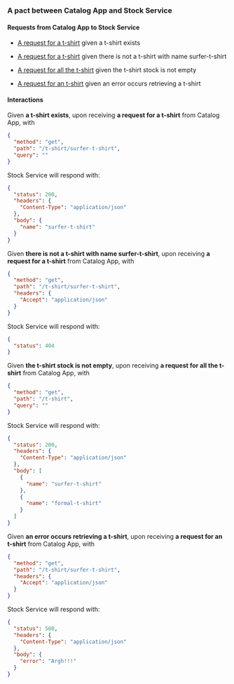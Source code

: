 ### A pact between Catalog App and Stock Service

#### Requests from Catalog App to Stock Service

* [A request for a t-shirt](#a_request_for_a_t-shirt_given_a_t-shirt_exists) given a t-shirt exists

* [A request for a t-shirt](#a_request_for_a_t-shirt_given_there_is_not_a_t-shirt_with_name_surfer-t-shirt) given there is not a t-shirt with name surfer-t-shirt

* [A request for all the t-shirt](#a_request_for_all_the_t-shirt_given_the_t-shirt_stock_is_not_empty) given the t-shirt stock is not empty

* [A request for an t-shirt](#a_request_for_an_t-shirt_given_an_error_occurs_retrieving_a_t-shirt) given an error occurs retrieving a t-shirt

#### Interactions

<a name="a_request_for_a_t-shirt_given_a_t-shirt_exists"></a>
Given **a t-shirt exists**, upon receiving **a request for a t-shirt** from Catalog App, with
```json
{
  "method": "get",
  "path": "/t-shirt/surfer-t-shirt",
  "query": ""
}
```
Stock Service will respond with:
```json
{
  "status": 200,
  "headers": {
    "Content-Type": "application/json"
  },
  "body": {
    "name": "surfer-t-shirt"
  }
}
```
<a name="a_request_for_a_t-shirt_given_there_is_not_a_t-shirt_with_name_surfer-t-shirt"></a>
Given **there is not a t-shirt with name surfer-t-shirt**, upon receiving **a request for a t-shirt** from Catalog App, with
```json
{
  "method": "get",
  "path": "/t-shirt/surfer-t-shirt",
  "headers": {
    "Accept": "application/json"
  }
}
```
Stock Service will respond with:
```json
{
  "status": 404
}
```
<a name="a_request_for_all_the_t-shirt_given_the_t-shirt_stock_is_not_empty"></a>
Given **the t-shirt stock is not empty**, upon receiving **a request for all the t-shirt** from Catalog App, with
```json
{
  "method": "get",
  "path": "/t-shirt",
  "query": ""
}
```
Stock Service will respond with:
```json
{
  "status": 200,
  "headers": {
    "Content-Type": "application/json"
  },
  "body": [
    {
      "name": "surfer-t-shirt"
    },
    {
      "name": "formal-t-shirt"
    }
  ]
}
```
<a name="a_request_for_an_t-shirt_given_an_error_occurs_retrieving_a_t-shirt"></a>
Given **an error occurs retrieving a t-shirt**, upon receiving **a request for an t-shirt** from Catalog App, with
```json
{
  "method": "get",
  "path": "/t-shirt/surfer-t-shirt",
  "headers": {
    "Accept": "application/json"
  }
}
```
Stock Service will respond with:
```json
{
  "status": 500,
  "headers": {
    "Content-Type": "application/json"
  },
  "body": {
    "error": "Argh!!!"
  }
}
```
